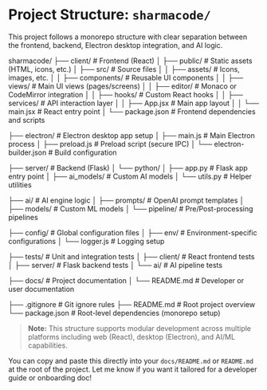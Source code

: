 # Project Structure: `sharmacode/`

This project follows a monorepo structure with clear separation between the frontend, backend, Electron desktop integration, and AI logic.

sharmacode/
├── client/ # Frontend (React)
│ ├── public/ # Static assets (HTML, icons, etc.)
│ ├── src/ # Source files
│ │ ├── assets/ # Icons, images, etc.
│ │ ├── components/ # Reusable UI components
│ │ ├── views/ # Main UI views (pages/screens)
│ │ ├── editor/ # Monaco or CodeMirror integration
│ │ ├── hooks/ # Custom React hooks
│ │ ├── services/ # API interaction layer
│ │ ├── App.jsx # Main app layout
│ │ └── main.jsx # React entry point
│ └── package.json # Frontend dependencies and scripts

├── electron/ # Electron desktop app setup
│ ├── main.js # Main Electron process
│ ├── preload.js # Preload script (secure IPC)
│ └── electron-builder.json # Build configuration

├── server/ # Backend (Flask)
│ └── python/
│ ├── app.py # Flask app entry point
│ ├── ai_models/ # Custom AI models
│ └── utils.py # Helper utilities

├── ai/ # AI engine logic
│ ├── prompts/ # OpenAI prompt templates
│ ├── models/ # Custom ML models
│ └── pipeline/ # Pre/Post-processing pipelines

├── config/ # Global configuration files
│ ├── env/ # Environment-specific configurations
│ └── logger.js # Logging setup

├── tests/ # Unit and integration tests
│ ├── client/ # React frontend tests
│ ├── server/ # Flask backend tests
│ └── ai/ # AI pipeline tests

├── docs/ # Project documentation
│ └── README.md # Developer or user documentation

├── .gitignore # Git ignore rules
├── README.md # Root project overview
└── package.json # Root-level dependencies (monorepo setup)

> **Note:** This structure supports modular development across multiple platforms including web (React), desktop (Electron), and AI/ML capabilities.

You can copy and paste this directly into your `docs/README.md` or `README.md` at the root of the project. Let me know if you want it tailored for a developer guide or onboarding doc!
